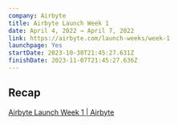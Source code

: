 ```yaml
---
company: Airbyte
title: Airbyte Launch Week 1
date: April 4, 2022 → April 7, 2022
link: https://airbyte.com/launch-weeks/week-1
launchpage: Yes
startDate: 2023-10-30T21:45:27.631Z
finishDate: 2023-11-07T21:45:27.636Z
---
```

## Recap
[Airbyte Launch Week 1 | Airbyte](https://airbyte.com/launch-weeks/week-1)